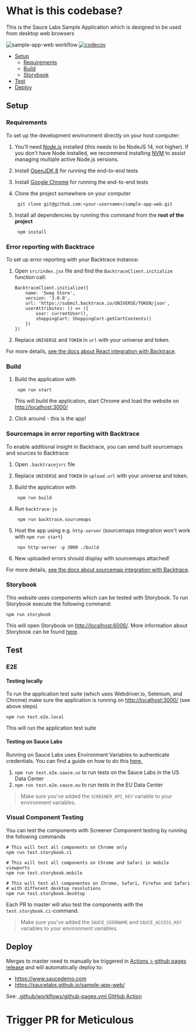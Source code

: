 # What is this codebase?
This is the Sauce Labs Sample Application which is designed to be used from desktop web browsers

![sample-app-web workflow](https://github.com/saucelabs/sample-app-web/actions/workflows/sample-app-web.yml/badge.svg)
[![codecov](https://codecov.io/gh/saucelabs/sample-app-web/branch/master/graph/badge.svg?token=Q4UsgDSRd3)](https://codecov.io/gh/saucelabs/sample-app-web)

- [Setup](#setup)
  - [Requirements](#requirements)
  - [Build](#build)
  - [Storybook](#storybook)
- [Test](#test)
- [Deploy](#deploy)

## Setup
### Requirements
To set up the development environment directly on your host computer:

1. You’ll need [Node.js](http://nodejs.org) installed (this needs to be NodeJS 14, not higher). If you don't have Node installed,
we recommend installing [NVM](https://github.com/creationix/nvm) to assist managing multiple active Node.js versions.
1. Install [OpenJDK 8](https://adoptopenjdk.net/) for running the end-to-end tests
1. Install [Google Chrome](https://www.google.com/chrome/) for running the end-to-end tests
1. Clone the project somewhere on your computer

        git clone git@github.com:<your-username>/sample-app-web.git

1. Install all dependencies by running this command from the **root of the project**

        npm install

### Error reporting with Backtrace
To set up error reporting with your Backtrace instance:

1. Open `src/index.jsx` file and find the `BacktraceClient.initialize` function call:
    ```tsx
    BacktraceClient.initialize({
        name: 'Swag Store',
        version: '3.0.0',
        url: 'https://submit.backtrace.io/UNIVERSE/TOKEN/json',
        userAttributes: () => ({
            user: currentUser(),
            shoppingCart: ShoppingCart.getCartContents()
        })
    })
    ```
1. Replace `UNIVERSE` and `TOKEN` in `url` with your universe and token. 

For more details, [see the docs about React integration with Backtrace](https://docs.saucelabs.com/error-reporting/language-integrations/react/).

### Build
1. Build the application with

        npm run start

    This will build the application, start Chrome and load the website on [http://localhost:3000/](http://localhost:3000/)

1. Click around - this is the app!

### Sourcemaps in error reporting with Backtrace
To enable additional insight in Backtrace, you can send built sourcemaps and sources to Backtrace:
1. Open `.backtracejsrc` file
1. Replace `UNIVERSE` and `TOKEN` in `upload.url` with your universe and token.
1. Build the application with

        npm run build

1. Run `backtrace-js`

        npm run backtrace.sourcemaps

1. Host the app using e.g. `http-server` (sourcemaps integration won't work with `npm run start`)

        npx http-server -p 3000 ./build
        
1. New uploaded errors should display with sourcemaps attached!

For more details, [see the docs about sourcemap integration with Backtrace](https://docs.saucelabs.com/error-reporting/platform-integrations/source-map/).

### Storybook
This website uses components which can be tested with Storybook. To run Storybook execute the following command:

    npm run storybook 

This will open Storybook on [http://localhost:6006/](http://localhost:6006/). More information about Storybook can be 
found [here](https://storybook.js.org/docs/react/get-started/introduction).

## Test
### E2E
#### Testing locally
To run the application test suite (which uses Webdriver.io, Selenium, and Chrome) make sure the application is running
on [http://localhost:3000/](http://localhost:3000/) (see above steps)

    npm run test.e2e.local

This will run the application test suite

#### Testing on Sauce Labs
Running on Sauce Labs uses Environment Variables to authenticate credentials. You can find a guide on how to do this
[here.](https://wiki.saucelabs.com/display/DOCS/Best+Practice%3A+Use+Environment+Variables+for+Authentication+Credentials)

1. `npm run test.e2e.sauce.us` to run tests on the Sauce Labs in the US Data Center
2. `npm run test.e2e.sauce.eu` to run tests in the EU Data Center

> Make sure you've added the `SCREENER_API_KEY` variable to your environment variables.

### Visual Component Testing
You can test the components with Screener Component testing by running the following commands

    # This will test all components on Chrome only
    npm run test.storybook.ci
    
    # This will test all components on Chrome and Safari in mobile viewports
    npm run test.storybook.mobile
    
    # This will test all componentes on Chrome, Safari, Firefox and Safari
    # with different desktop resolutions
    npm run test.storybook.desktop

Each PR to master will also test the components with the `test.storybook.ci`-command.

> Make sure you've added the `SAUCE_USERNAME` and `SAUCE_ACCESS_KEY` variables to your environment variables.

## Deploy

Merges to master need to manually be triggered in [Actions > github pages release](https://github.com/saucelabs/sample-app-web/actions/workflows/github-pages.yml) and will automatically deploy to:
* https://www.saucedemo.com
* https://saucelabs.github.io/sample-app-web/

See: [.github/workflows/github-pages.yml GitHub Action](.github/workflows/github-pages.yml)
# Trigger PR for Meticulous
